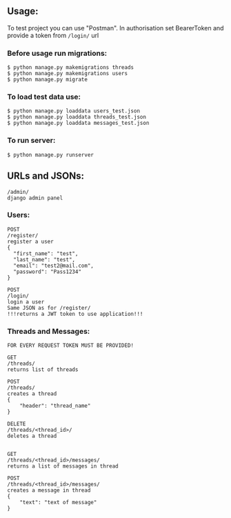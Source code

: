 ## Usage:
To test project you can use "Postman".
In authorisation set BearerToken and provide a token from `/login/` url

### Before usage run migrations:
    $ python manage.py makemigrations threads
    $ python manage.py makemigrations users
    $ python manage.py migrate

### To load test data use:
    $ python manage.py loaddata users_test.json
    $ python manage.py loaddata threads_test.json
    $ python manage.py loaddata messages_test.json

### To run server:
    $ python manage.py runserver

## URLs and JSONs:
    /admin/
    django admin panel

### Users:
    POST
    /register/
    register a user
    {
      "first_name": "test",
      "last_name": "test",
      "email": "test2@mail.com",
      "password": "Pass1234"
    }
    
    POST
    /login/
    login a user
    Same JSON as for /register/
    !!!returns a JWT token to use application!!!

### Threads and Messages:
    FOR EVERY REQUEST TOKEN MUST BE PROVIDED!

    GET
    /threads/
    returns list of threads
    
    POST
    /threads/
    creates a thread
    {
        "header": "thread_name"
    }
    
    DELETE
    /threads/<thread_id>/
    deletes a thread


    GET
    /threads/<thread_id>/messages/
    returns a list of messages in thread

    POST
    /threads/<thread_id>/messages/
    creates a message in thread
    {
        "text": "text of message"
    }
